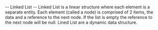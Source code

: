 -- Linked List -- 
Linked List is a linear structure where each element is a separate entity. Each element (called a node) is comprised of 2 items, 
the data and a reference to the next node. If the list is empty the reference to the next node will be null. Lined List are a 
dynamic data structure. 

